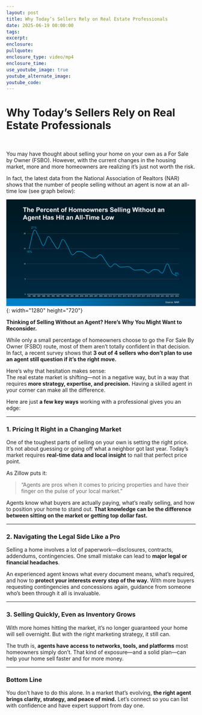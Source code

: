 ```yaml
---
layout: post
title: Why Today’s Sellers Rely on Real Estate Professionals
date: 2025-06-19 00:00:00
tags:
excerpt:
enclosure:
pullquote:
enclosure_type: video/mp4
enclosure_time:
use_youtube_image: true
youtube_alternate_image:
youtube_code:
---
```

# Why Today’s Sellers Rely on Real Estate Professionals

&nbsp;

You may have thought about selling your home on your own as a For Sale by Owner (FSBO). However, with the current changes in the housing market, more and more homeowners are realizing it’s just not worth the risk.

In fact, the latest data from the National Association of Realtors (NAR) shows that the number of people selling without an agent is now at an all-time low (see graph below):

![](/uploads/20250616-the-percent-of-homeowners-selling-without-an-agent-has-hit-all-time-low-original.png){: width="1280" height="720"}

**Thinking of Selling Without an Agent? Here’s Why You Might Want to Reconsider.**

While only a small percentage of homeowners choose to go the For Sale By Owner (FSBO) route, most of them aren’t totally confident in that decision. In fact, a recent survey shows that **3 out of 4 sellers who don’t plan to use an agent still question if it’s the right move.**

Here’s why that hesitation makes sense:<br>The real estate market is shifting—not in a negative way, but in a way that requires **more strategy, expertise, and precision.** Having a skilled agent in your corner can make all the difference.

Here are just **a few key ways** working with a professional gives you an edge:

---

### 1\. Pricing It Right in a Changing Market

One of the toughest parts of selling on your own is setting the right price. It’s not about guessing or going off what a neighbor got last year. Today’s market requires **real-time data and local insight** to nail that perfect price point.

As Zillow puts it:

> “Agents are pros when it comes to pricing properties and have their finger on the pulse of your local market.”

Agents know what buyers are actually paying, what’s really selling, and how to position your home to stand out. **That knowledge can be the difference between sitting on the market or getting top dollar fast.**

---

### 2\. Navigating the Legal Side Like a Pro

Selling a home involves a lot of paperwork—disclosures, contracts, addendums, contingencies. One small mistake can lead to **major legal or financial headaches**.

An experienced agent knows what every document means, what’s required, and how to **protect your interests every step of the way.** With more buyers requesting contingencies and concessions again, guidance from someone who’s been through it all is invaluable.

---

### 3\. Selling Quickly, Even as Inventory Grows

With more homes hitting the market, it’s no longer guaranteed your home will sell overnight. But with the right marketing strategy, it still can.

The truth is, **agents have access to networks, tools, and platforms** most homeowners simply don’t. That kind of exposure—and a solid plan—can help your home sell faster and for more money.

---

### Bottom Line

You don’t have to do this alone. In a market that’s evolving, **the right agent brings clarity, strategy, and peace of mind.** Let’s connect so you can list with confidence and have expert support from day one.